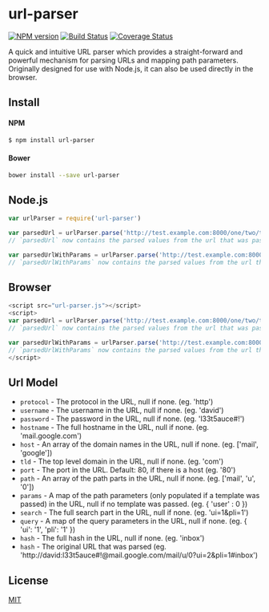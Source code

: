 # url-parser

[![NPM version](https://badge.fury.io/js/url-parser.svg)](http://badge.fury.io/js/url-parser)
[![Build Status](https://travis-ci.org/DavidTPate/url-parser.svg?branch=master)](https://travis-ci.org/DavidTPate/url-parser)
[![Coverage Status](https://img.shields.io/coveralls/DavidTPate/url-parser.svg?branch=master)](https://coveralls.io/r/DavidTPate/url-parser)

A quick and intuitive URL parser which provides a straight-forward and powerful mechanism for parsing URLs
and mapping path parameters. Originally designed for use with Node.js, it can also be used directly in the browser.

## Install

#### NPM
```bash
$ npm install url-parser
```

#### Bower
```bash
bower install --save url-parser
```

## Node.js
```js
var urlParser = require('url-parser')

var parsedUrl = urlParser.parse('http://test.example.com:8000/one/two/three?value=abc&value2=123#david-rules');
// `parsedUrl` now contains the parsed values from the url that was passed. See [Url](#url-model) for the structure.

var parsedUrlWithParams = urlParser.parse('http://test.example.com:8000/one/two/three?value=abc&value2=123#david-rules', '/:value1/:value2/:value3');
// `parsedUrlWithParams` now contains the parsed values from the url that was passed and now parsedUrlWithParams.params is populated with a map of the path parameters that were passed and their values. See [Url](#url-model) for the structure.
```

## Browser
```js
<script src="url-parser.js"></script>
<script>
var parsedUrl = urlParser.parse('http://test.example.com:8000/one/two/three?value=abc&value2=123#david-rules');
// `parsedUrl` now contains the parsed values from the url that was passed. See [Url](#url-model) for the structure.

var parsedUrlWithParams = urlParser.parse('http://test.example.com:8000/one/two/three?value=abc&value2=123#david-rules', '/:value1/:value2/:value3');
// `parsedUrlWithParams` now contains the parsed values from the url that was passed and now parsedUrlWithParams.params is populated with a map of the path parameters that were passed and their values. See [Url](#url-model) for the structure.
</script>
```

## Url Model
* `protocol` - The protocol in the URL, null if none. (eg. 'http')
* `username` - The username in the URL, null if none. (eg. 'david')
* `password` - The password in the URL, null if none. (eg. 'l33t5auce#!')
* `hostname` - The full hostname in the URL, null if none. (eg. 'mail.google.com')
* `host` - An array of the domain names in the URL, null if none. (eg. ['mail', 'google'])
* `tld` - The top level domain in the URL, null if none. (eg. 'com')
* `port` - The port in the URL. Default: 80, if there is a host (eg. '80')
* `path` - An array of the path parts in the URL, null if none. (eg. ['mail', 'u', '0'])
* `params` - A map of the path parameters (only populated if a template was passed) in the URL, null if no template was passed. (eg. { 'user' : 0 })
* `search` - The full search part in the URL, null if none. (eg. 'ui=1&pli=1')
* `query` - A map of the query parameters in the URL, null if none. (eg. { 'ui': '1', 'pli': '1' })
* `hash` - The full hash in the URL, null if none. (eg. 'inbox')
* `hash` - The original URL that was parsed (eg. 'http://david:l33t5auce#!@mail.google.com/mail/u/0?ui=2&pli=1#inbox')


## License

  [MIT](LICENSE)